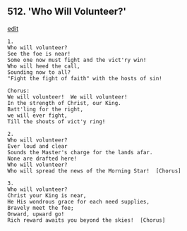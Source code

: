 
## 512.  'Who Will Volunteer?'
[edit](https://docs.google.com/document/d/1bvyK1gLmRemGmzr9NYTxyMP776cG3bxS/edit?mode=html)



    1.
    Who will volunteer?  
    See the foe is near!
    Some one now must fight and the vict'ry win!
    Who will heed the call, 
    Sounding now to all?
    "Fight the fight of faith" with the hosts of sin!

    Chorus:
    We will volunteer!  We will volunteer!
    In the strength of Christ, our King.
    Batt'ling for the right, 
    we will ever fight,
    Till the shouts of vict'y ring!

    2.
    Who will volunteer?  
    Ever loud and clear
    Sounds the Master's charge for the lands afar.
    None are drafted here!
    Who will volunteer?  
    Who will spread the news of the Morning Star!  [Chorus]

    3.
    Who will volunteer?
    Christ your King is near,
    He His wondrous grace for each need supplies,
    Bravely meet the foe;
    Onward, upward go!
    Rich reward awaits you beyond the skies!  [Chorus]
